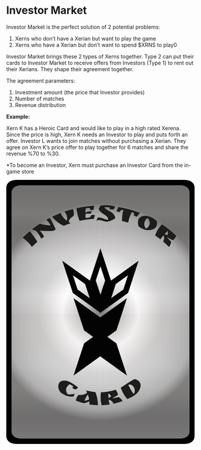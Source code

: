 # Investor Market

Investor Market is the perfect solution of 2 potential problems:

1. Xerns who don’t have a Xerian but want to play the game
2. Xerns who have a Xerian but don’t want to spend $XRNS to play0

Investor Market brings these 2 types of Xerns together. Type 2 can put their cards to Investor Market to receive offers from Investors (Type 1) to rent out their Xerians. They shape their agreement together.

The agreement parameters:

1. Investment amount (the price that Investor provides)
2. Number of matches
3. Revenue distribution

**Example:**

Xern K has a Heroic Card and would like to play in a high rated Xerena. Since the price is high, Xern K needs an Investor to play and puts forth an offer. Investor L wants to join matches without purchasing a Xerian. They agree on Xern K’s price offer to play together for 6 matches and share the revenue %70 to %30.

\*To become an Investor, Xern must purchase an Investor Card from the in-game store

![](<../.gitbook/assets/image (3) (1).png>)

